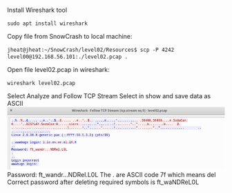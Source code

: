 Install Wireshark tool
```shell
sudo apt install wireshark
```
Copy file from SnowCrash to local machine:
```shell
jheat@jheat:~/SnowCrash/level02/Resources$ scp -P 4242 level00@192.168.56.101:./level02.pcap .
```
Open file level02.pcap in wireshark:
```shell
wireshark level02.pcap
```
Select Analyze and Follow TCP Stream
Select in show and save data as ASCII
![](Wireshark_console.png "Decrypted keyword")
Password: ft_wandr...NDRel.L0L
The . are ASCII code 7f which means del
Correct password after deleting required symbols is
ft_waNDReL0L